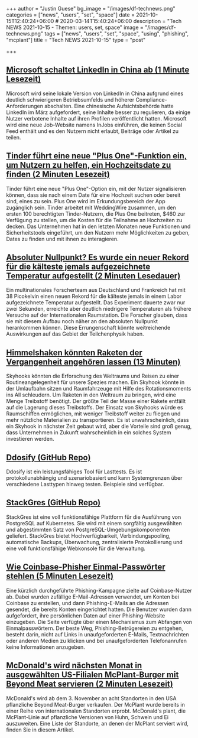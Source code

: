 +++
author = "Justin Guese"
bg_image = "/images/df-technews.png"
categories = ["news", "users", "set", "space"]
date = 2021-10-15T12:40:24+06:00 # 2020-03-14T15:40:24+06:00
description = "Tech NEWS 2021-10-15 - Themen: users, set, space"
image = "/images/df-technews.png"
tags = ["news", "users", "set", "space", "using", "phishing", "mcplant"]
title = "Tech NEWS 2021-10-15"
type = "post"

+++

## [Microsoft schaltet LinkedIn in China ab (1 Minute Lesezeit)](https://www.cnbc.com/2021/10/14/microsoft-to-shut-down-linkedin-in-china.html)

 Microsoft wird seine lokale Version von LinkedIn in China aufgrund eines deutlich schwierigeren Betriebsumfelds und höherer Compliance-Anforderungen abschalten. Eine chinesische Aufsichtsbehörde hatte LinkedIn im März aufgefordert, seine Inhalte besser zu regulieren, da einige Nutzer verbotene Inhalte auf ihren Profilen veröffentlicht hatten. Microsoft wird eine neue Job-Website namens InJobs einführen, die keinen Social Feed enthält und es den Nutzern nicht erlaubt, Beiträge oder Artikel zu teilen.

## [Tinder führt eine neue "Plus One"-Funktion ein, um Nutzern zu helfen, ein Hochzeitsdate zu finden (2 Minuten Lesezeit)](https://techcrunch.com/2021/10/14/tinder-is-releasing-a-new-plus-one-feature-to-help-users-find-a-wedding-date/)

 Tinder führt eine neue "Plus One"-Option ein, mit der Nutzer signalisieren können, dass sie nach einem Date für eine Hochzeit suchen oder bereit sind, eines zu sein. Plus One wird im Erkundungsbereich der App zugänglich sein. Tinder arbeitet mit WeddingWire zusammen, um den ersten 100 berechtigten Tinder-Nutzern, die Plus One beitreten, $460 zur Verfügung zu stellen, um die Kosten für die Teilnahme an Hochzeiten zu decken. Das Unternehmen hat in den letzten Monaten neue Funktionen und Sicherheitstools eingeführt, um den Nutzern mehr Möglichkeiten zu geben, Dates zu finden und mit ihnen zu interagieren.

## [Absoluter Nullpunkt? Es wurde ein neuer Rekord für die kälteste jemals aufgezeichnete Temperatur aufgestellt (2 Minuten Lesedauer)](https://interestingengineering.com/absolute-zero-a-new-record-was-set-for-the-coldest-temperature-ever-recorded)

 Ein multinationales Forscherteam aus Deutschland und Frankreich hat mit 38 Picokelvin einen neuen Rekord für die kälteste jemals in einem Labor aufgezeichnete Temperatur aufgestellt. Das Experiment dauerte zwar nur zwei Sekunden, erreichte aber deutlich niedrigere Temperaturen als frühere Versuche auf der Internationalen Raumstation. Die Forscher glauben, dass sie mit diesem Aufbau noch näher an den absoluten Nullpunkt herankommen können. Diese Errungenschaft könnte weitreichende Auswirkungen auf das Gebiet der Teilchenphysik haben.

## [Himmelshaken könnten Raketen der Vergangenheit angehören lassen (13 Minuten)](https://interestingengineering.com/skyhooks-might-just-make-rockets-a-thing-of-the-past)

 Skyhooks könnten die Erforschung des Weltraums und Reisen zu einer Routineangelegenheit für unsere Spezies machen. Ein Skyhook könnte in der Umlaufbahn sitzen und Raumfahrzeuge mit Hilfe des Rotationsmoments ins All schleudern. Um Raketen in den Weltraum zu bringen, wird eine Menge Treibstoff benötigt. Der größte Teil der Masse einer Rakete entfällt auf die Lagerung dieses Treibstoffs. Der Einsatz von Skyhooks würde es Raumschiffen ermöglichen, mit weniger Treibstoff weiter zu fliegen und mehr nützliche Materialien zu transportieren. Es ist unwahrscheinlich, dass ein Skyhook in nächster Zeit gebaut wird, aber die Vorteile sind groß genug, dass Unternehmen in Zukunft wahrscheinlich in ein solches System investieren werden.

## [Ddosify (GitHub Repo)](https://github.com/ddosify/ddosify)

 Ddosify ist ein leistungsfähiges Tool für Lasttests. Es ist protokollunabhängig und szenariobasiert und kann Systemgrenzen über verschiedene Lasttypen hinweg testen. Beispiele sind verfügbar.

## [StackGres (GitHub Repo)](https://github.com/ongres/stackgres/)

 StackGres ist eine voll funktionsfähige Plattform für die Ausführung von PostgreSQL auf Kubernetes. Sie wird mit einem sorgfältig ausgewählten und abgestimmten Satz von PostgreSQL-Umgebungskomponenten geliefert. StackGres bietet Hochverfügbarkeit, Verbindungspooling, automatische Backups, Überwachung, zentralisierte Protokollierung und eine voll funktionsfähige Webkonsole für die Verwaltung.

## [Wie Coinbase-Phisher Einmal-Passwörter stehlen (5 Minuten Lesezeit)](https://krebsonsecurity.com/2021/10/how-coinbase-phishers-steal-one-time-passwords/)

 Eine kürzlich durchgeführte Phishing-Kampagne zielte auf Coinbase-Nutzer ab. Dabei wurden zufällige E-Mail-Adressen verwendet, um Konten bei Coinbase zu erstellen, und dann Phishing-E-Mails an die Adressen gesendet, die bereits Konten eingerichtet hatten. Die Benutzer wurden dann aufgefordert, ihre persönlichen Daten auf einer Phishing-Website einzugeben. Die Seite verfügte über einen Mechanismus zum Abfangen von Einmalpasswörtern. Der beste Weg, Phishing-Betrügereien zu entgehen, besteht darin, nicht auf Links in unaufgeforderten E-Mails, Textnachrichten oder anderen Medien zu klicken und bei unaufgeforderten Telefonanrufen keine Informationen anzugeben.

## [McDonald's wird nächsten Monat in ausgewählten US-Filialen McPlant-Burger mit Beyond Meat servieren (2 Minuten Lesezeit)](https://techcrunch.com/2021/10/14/mcdonalds-will-serve-beyond-meat-mcplant-burgers-in-select-us-locations-next-month/)

 McDonald's wird ab dem 3. November an acht Standorten in den USA pflanzliche Beyond Meat-Burger verkaufen. Der McPlant wurde bereits in einer Reihe von internationalen Standorten erprobt. McDonald's plant, die McPlant-Linie auf pflanzliche Versionen von Huhn, Schwein und Ei auszuweiten. Eine Liste der Standorte, an denen der McPlant serviert wird, finden Sie in diesem Artikel.

